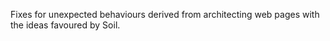 Fixes for unexpected behaviours derived from architecting web pages with the ideas favoured by Soil.